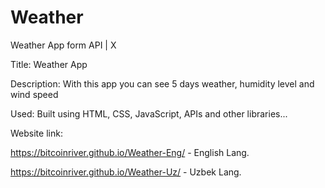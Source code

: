 # Weather
Weather App form API | X

Title: Weather App

Description: With this app you can see 5 days weather, humidity level and wind speed

Used: Built using HTML, CSS, JavaScript, APIs and other libraries...

Website link:

https://bitcoinriver.github.io/Weather-Eng/ - English Lang.

https://bitcoinriver.github.io/Weather-Uz/ - Uzbek Lang.
